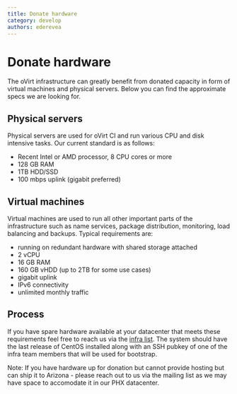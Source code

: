 ```yaml
---
title: Donate hardware
category: develop
authors: ederevea
---
```


# Donate hardware

The oVirt infrastructure can greatly benefit from donated capacity in form of virtual machines and physical servers. Below you can find the approximate specs we are looking for.

## Physical servers

Physical servers are used for oVirt CI and run various CPU and disk intensive tasks.
Our current standard is as follows:

* Recent Intel or AMD processor, 8 CPU cores or more
* 128 GB RAM
* 1TB HDD/SSD
* 100 mbps uplink (gigabit preferred)

## Virtual machines

Virtual machines are used to run all other important parts of the infrastructure such as name services, package distribution, monitoring, load balancing and backups.
Typical requirements are:

* running on redundant hardware with shared storage attached
* 2 vCPU
* 16 GB RAM
* 160 GB vHDD (up to 2TB for some use cases)
* gigabit uplink
* IPv6 connectivity
* unlimited monthly traffic

## Process

If you have spare hardware available at your datacenter that meets these requirements feel free to reach us via the [infra list](https://lists.ovirt.org). The system should have the last release of CentOS installed along with an SSH pubkey of one of the infra team members that will be used for bootstrap.

Note: If you have hardware up for donation but cannot provide hosting but can ship it to Arizona - please reach out to us via the mailing list as we may have space to accomodate it in our PHX datacenter.
